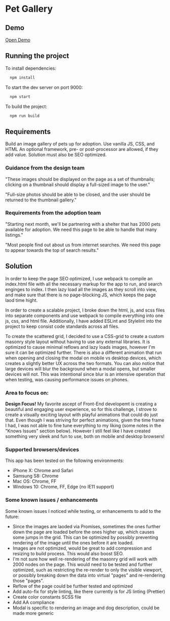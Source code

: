 # Pet Gallery 
## Demo
<a href="http://www.lizavolkova.com/pet-gallery" target="_blank">Open Demo</a>
## Running the project
To install dependencies:
```bash
  npm install
```
To start the dev server on port 9000:
```bash
  npm start
```
To build the project:
```bash
  npm run build
```
## Requirements

Build an image gallery of pets up for adoption. Use vanilla JS, CSS, and HTML An optional framework, pre- or post-processor are allowed, if they add value. Solution must also be SEO optimized. 

### Guidance from the design team

"These images should be displayed on the page as a set of thumbnails; clicking on a thumbnail should display a full-sized image to the user."

"Full-size photos should be able to be closed, and the user should be returned to the thumbnail gallery."

### Requirements from the adoption team

"Starting next month, we'll be partnering with a shelter that has 2000 pets available for adoption. We need this page to be able to handle that many listings."

"Most people find out about us from internet searches. We need this page to appear towards the top of search results."

## Solution
In order to keep the page SEO optimized, I use webpack to compile an index.html file with all the necessary markup for the app to run, and search enginges to index. 
I then lazy load all the images as they scroll into view, and make sure that there is no page-blocking JS, which keeps the page laod time hight. 

In order to create a scalable project, I broke down the html, js, and scss files into separate components and use webpack to compile everything into one js, css, and html file. Additionally, I have added ESLint and Stylelint into the project to keep consist code standards across all files.

To create the scattered grid, I decided to use a CSS-grid to create a custom masonry style layout without having to use any external libraries. It is optimized to cause minimal reflows and lazy loads images, however I'm sure it can be optimized further. There is also a different animation that run when opening and closing the modal on mobile vs desktop devices, which creates a slightly better UX across the two formats.
You can also notice that large devices will blur the background when a modal opens, but smaller devices will not. This was intentional since blur is an intensive operation that when testing, was causing performance issues on phones.

### Area to focus on:
**Design Focus!** My favorite ascept of Front-End developemt is creating a beautiful and engaging user experience, so for this challenge, I strove to create a visually exciting layout with playful animations that could do just that.  Even though I was striving for perfect animations, given the time frame I had, I was not able to fine tune everything to my liking (some notes in the "Knows Issues" section below). However I still feel like I have created something very sleek and fun to use, both on mobile and desktop browsers!

### Supported browsers/devices
This app has been tested on the following environments:
- iPhone X: Chrome and Safari
- Samsung S8: Chrome
- Mac OS: Chrome, FF 
- Windows 10: Chrome, FF, Edge (no IE11 support)

### Some known issues / enhancements
Some known issues I noticed while testing, or enhancements to add to the future:
- Since the images are laoded via Promises, sometimes the ones further down the page are loaded before the ones higher up, which causes some jumps in the grid. This can be optimized by possibly preventing rendering of the image until the ones before it are loaded.
- Images are not optimized, would be great to add compression and resizing to build process. This would also boost SEO.
- I'm not sure how well re-rendering of the masonry grid will work with 2000 nodes on the page. This would need to be tested and further optimized, such as restricting the re-render to only the visible viewport, or possibly breaking down the data into virtual "pages" and re-rendering those "pages".
- Reflow of the page could be further tested and optimized
- Add auto-fix for style linting, like there currently is for JS linting (Prettier)
- Create color constants SCSS file 
- Add AA compliance
- Modal is specific to rendering an image and dog description, could be made more generic



